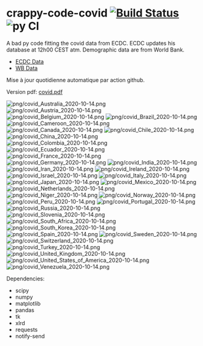 # crappy-code-covid [![Build Status](https://cloud.drone.io/api/badges/a-lemonnier/crappy-code-covid/status.svg)](https://cloud.drone.io/a-lemonnier/crappy-code-covid) ![py CI](https://github.com/a-lemonnier/crappy-code-covid/workflows/py%20CI/badge.svg)
 
A bad py code fitting the covid data from ECDC. ECDC updates his database at 12h00 CEST atm. Demographic data are from World Bank.
 
- [ECDC Data](https://www.ecdc.europa.eu/en/publications-data/download-todays-data-geographic-distribution-covid-19-cases-worldwide)
- [WB Data](https://data.worldbank.org/indicator/sp.pop.totl)
 
 
Mise à jour quotidienne automatique par action github.
 
Version pdf: [covid.pdf](https://github.com/a-lemonnier/crappy-code-covid/raw/master/covid.pdf)
 
![png/covid_Australia_2020-10-14.png](png/covid_Australia_2020-10-14.png)
![png/covid_Austria_2020-10-14.png](png/covid_Austria_2020-10-14.png)
![png/covid_Belgium_2020-10-14.png](png/covid_Belgium_2020-10-14.png)
![png/covid_Brazil_2020-10-14.png](png/covid_Brazil_2020-10-14.png)
![png/covid_Cameroon_2020-10-14.png](png/covid_Cameroon_2020-10-14.png)
![png/covid_Canada_2020-10-14.png](png/covid_Canada_2020-10-14.png)
![png/covid_Chile_2020-10-14.png](png/covid_Chile_2020-10-14.png)
![png/covid_China_2020-10-14.png](png/covid_China_2020-10-14.png)
![png/covid_Colombia_2020-10-14.png](png/covid_Colombia_2020-10-14.png)
![png/covid_Ecuador_2020-10-14.png](png/covid_Ecuador_2020-10-14.png)
![png/covid_France_2020-10-14.png](png/covid_France_2020-10-14.png)
![png/covid_Germany_2020-10-14.png](png/covid_Germany_2020-10-14.png)
![png/covid_India_2020-10-14.png](png/covid_India_2020-10-14.png)
![png/covid_Iran_2020-10-14.png](png/covid_Iran_2020-10-14.png)
![png/covid_Ireland_2020-10-14.png](png/covid_Ireland_2020-10-14.png)
![png/covid_Israel_2020-10-14.png](png/covid_Israel_2020-10-14.png)
![png/covid_Italy_2020-10-14.png](png/covid_Italy_2020-10-14.png)
![png/covid_Japan_2020-10-14.png](png/covid_Japan_2020-10-14.png)
![png/covid_Mexico_2020-10-14.png](png/covid_Mexico_2020-10-14.png)
![png/covid_Netherlands_2020-10-14.png](png/covid_Netherlands_2020-10-14.png)
![png/covid_Niger_2020-10-14.png](png/covid_Niger_2020-10-14.png)
![png/covid_Norway_2020-10-14.png](png/covid_Norway_2020-10-14.png)
![png/covid_Peru_2020-10-14.png](png/covid_Peru_2020-10-14.png)
![png/covid_Portugal_2020-10-14.png](png/covid_Portugal_2020-10-14.png)
![png/covid_Russia_2020-10-14.png](png/covid_Russia_2020-10-14.png)
![png/covid_Slovenia_2020-10-14.png](png/covid_Slovenia_2020-10-14.png)
![png/covid_South_Africa_2020-10-14.png](png/covid_South_Africa_2020-10-14.png)
![png/covid_South_Korea_2020-10-14.png](png/covid_South_Korea_2020-10-14.png)
![png/covid_Spain_2020-10-14.png](png/covid_Spain_2020-10-14.png)
![png/covid_Sweden_2020-10-14.png](png/covid_Sweden_2020-10-14.png)
![png/covid_Switzerland_2020-10-14.png](png/covid_Switzerland_2020-10-14.png)
![png/covid_Turkey_2020-10-14.png](png/covid_Turkey_2020-10-14.png)
![png/covid_United_Kingdom_2020-10-14.png](png/covid_United_Kingdom_2020-10-14.png)
![png/covid_United_States_of_America_2020-10-14.png](png/covid_United_States_of_America_2020-10-14.png)
![png/covid_Venezuela_2020-10-14.png](png/covid_Venezuela_2020-10-14.png)
 
Dependencies:
- scipy
- numpy
- matplotlib
- pandas
- tk
- xlrd
- requests
- notify-send
